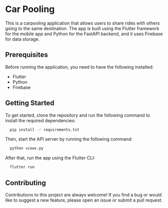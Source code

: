 # Car Pooling

This is a carpooling application that allows users to share rides with others going to the same destination. The app is built using the Flutter framework for the mobile app and Python for the FastAPI backend, and it uses Firebase for data storage.


## Prerequisites

Before running the application, you need to have the following installed:

- Flutter
- Python
- Firebase
## Getting Started

To get started, clone the repository and run the following command to install the required dependencies:

```bash
  pip install -r requirements.txt
```

Then, start the API server by running the following command:

```bash
  python views.py
```

After that, run the app using the Flutter CLI:

```bash
  flutter run
```
## Contributing

Contributions to this project are always welcome! If you find a bug or would like to suggest a new feature, please open an issue or submit a pull request.


